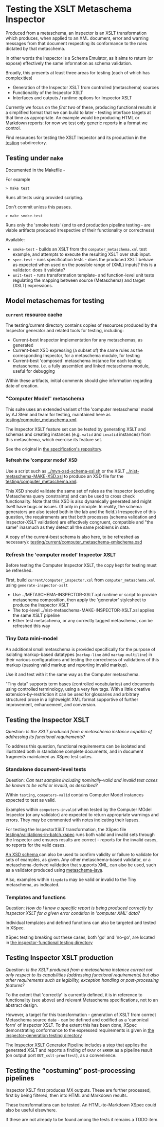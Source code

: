 # Testing the XSLT Metaschema Inspector

Produced from a metaschema, an Inspector is an XSLT transformation which produces, when applied to an XML document, error and warning messages from that document respecting its conformance to the rules dictated by that metaschema.

In other words the Inspector is a Schema Emulator, as it aims to return (or expose) effectively the same information  as schema validation.

Broadly, this presents at least three areas for testing (each of which has complexities)

- Generation of the Inspector XSLT from controlled (metaschema) sources
- Functionality of the Inspector XSLT
- Interfaces and outputs / runtime options for Inspector XSLT

Currently we focus on the *first two* of these, producing functional results in a simplified format that we can build to later - testing interface targets at that time as appropriate. An example would be producing HTML or Markdown reports: for now we test only generic reports in a format we control.

Find resources for testing the XSLT Inspector and its production in the [testing](testing) subdirectory.


## Testing under `make`

Documented in the Makefile -

For example

```
> make test
```

Runs all tests using provided scripting.

Don't commit unless this passes.

```
> make smoke-test
```

Runs only the 'smoke tests' (end to end production pipeline testing - are viable artifacts produced irrespective of their functionality or correctness)

Available:
 - `smoke-test` - builds an XSLT from the `computer_metaschema.xml` test example, and attempts to execute the resulting XSLT over stub input.
 - `spec-test` - runs specification tests - does the produced XSLT behave as expected when used on the possible range of (XML) inputs? this is a validator: does it validate?
 - `unit-test` - runs transformation template- and function-level unit tests regulating the mapping between source (Metaschema) and target (XSLT) expressions.

## Model metaschemas for testing

### `current` resource cache

The testing/current directory contains copies of resources produced by the Inspector generator and related tools for testing, including:

- Current-best Inspector implementation for any metaschemas, as generated
- Current-best XSD expressing (a subset of) the same rules as the corresponding Inspector, for a metaschema module, for testing
- Current-best 'composed' metaschema instance for each testing metaschema. i.e. a fully assembled and linked metaschema module, useful for debugging

Within these artifacts, initial comments should give information regarding date of creation.

### "Computer Model" metaschema

This suite uses an extended variant of the 'computer metaschema' model by AJ Stein and team for testing, maintained here as [testing/computer_metaschema.xml](testing/computer_metaschema.xml).

The Inspector XSLT feature set can be tested by generating XSLT and schemas and creating instances (e.g. `valid` and `invalid` instances) from this metaschema, which exercise its feature set.

See the original in [the specification's repository](https://github.com/usnistgov/metaschema/blob/develop/examples/).

#### Refresh the 'computer model' XSD

Use a script such as [../mvn-xsd-schema-xsl.sh](../mvn-xsd-schema-xsl.sh) or the XSLT [../nist-metaschema-MAKE-XSD.xsl](../nist-metaschema-MAKE-XSD.xsl) to produce an XSD file for the [testing/computer_metaschema.xml](testing/computer_metaschema.xml).

This XSD should validate the same set of rules as the Inspector (excluding Metaschema query constraints) and can be used to cross check functionality. Note that this XSD is also dynamically generated and might itself have bugs or issues. (If only in principle. In reality, the schema generators are also tested both in the lab and the field.) Irrespective of this question, the requirements are that both processes (schema validation and Inspector-XSLT validation) are effectively congruent, compatible and "the same" inasmuch as they detect all the same problems in data.

A copy of the current-best schema is also here, to be refreshed as necessary): [testing/current/computer_metaschema-xmlschema.xsd](testing/current/computer_metaschema-xmlschema.xsd)

### Refresh the 'computer model' Inspector XSLT

Before testing the Computer Inspector XSLT, the copy kept for testing must be refreshed.

First, build `current/computer_inspector.xsl` from `computer_metaschema.xml` using `generate-inspector-xslt`

  - Use ../METASCHEMA-INSPECTOR-XSLT.xpl runtime or script to provide metaschema composition, then apply the 'generator' stylesheet to produce the Inspector XSLT
  - The top-level ../nist-metaschema-MAKE-INSPECTOR-XSLT.xsl applies the same XSLT pipeline
  - Either test metaschema, or any correctly tagged metaschema, can be refreshed this way

### Tiny Data mini-model

An additional small metaschema is provided specifically for the purpose of isolating markup-based datatypes (`markup-line` and `markup-multiline`) in their various configurations and testing the correctness of validations of this markup (passing valid markup and reporting invalid markup).

Use it and test with it the same way as the Computer metaschema.

"Tiny data" supports term bases (controlled vocabularies) and documents using controlled terminology, using a very few tags. With a little creative extension-by-restriction it can be used for glossaries and arbitrary structured prose in a lightweight XML format supportive of further improvement, enhancement, and conversion.

## Testing the Inspector XSLT

Question: *Is the XSLT produced from a metaschema instance capable of addressing its functional requirements?*

To address this question, functional requirements can be isolated and illustrated both in standalone complete documents, and in document fragments maintained as XSpec test suites.

### Standalone document-level tests

Question: *Can test samples including nominally-valid and invalid test cases be known to be valid or invalid, as described?*

Within `testing`, `computers-valid` contains Computer Model instances expected to test as valid.

Examples within `computers-invalid` when tested by the Computer MOdel Inspector (or any validator) are expected to return appropriate warnings and errors. They may be commented with notes indicating their lapses.

For testing the InspectorXSLT transformation, the XSpec file [testing/validations-in-batch.xspec](testing/validations-in-batch.xspec) runs both valid and invalid sets through the Inspector and ensures results are correct - reports for the invalid cases, no reports for the valid cases.

[An XSD schema ](testing/computer_metaschema-xmlschema.xsd) can also be used to confirm validity or failure to validate for sets of examples, as given. Any other metaschema-based validator, or a metaschema-derived validation that supports XML, can also be used, such as a validator produced using [metaschema-java](https://github.com/usnistgov/metaschema-java).

Also, examples within `tinydata` may be valid or invalid to the Tiny metaschema, as indicated.

### Templates and functions

Question: *How do I know a specific report is being produced correctly by Inspector XSLT for a given error condition in 'computer XML' data?*

Individual templates and defined functions can also be targeted and tested in XSpec.

XSpec testing breaking out these cases, both 'go' and 'no-go', are located in [the inspector-functional testing directory](testing/tests/inspector-functional/)

## Testing Inspector XSLT production

Question: *Is the XSLT produced from a metaschema instance correct not only respect to its capabilities (addressing functional requirements) but also other requirements such as legibility, exception handling or post-processing features?*

To the extent that 'correctly' is currently defined, it is in reference to functionality (see above) and relevant Metaschema specifications, not to an abstract design.

However, a target for this transformation - generation of XSLT from correct Metaschema source data - can be defined and codified as a 'canonical form' of Inspector XSLT. To the extent this has been done, XSpec demonstrating conformance to the expressed requirements is given in [the inspector-generation testing directory](testing/tests/inspector-generation/)

The [Inspector XSLT Generator Pipeline](../METASCHEMA-INSPECTOR-XSLT.xpl) includes a step that applies the generated XSLT and reports a finding of `OKAY` or `ERROR` as a pipeline result (on output port `OUT_xslt-prooftest`), as a convenience.

## Testing the <q>costuming</q> post-processing pipelines

Inspector XSLT first produces MX outputs. These are further processed, first by being filtered, then into HTML and Markdown results.

These transformations can be tested. An HTML-to-Markdown XSpec could also be useful elsewhere.

If these are not already to be found among the tests it remains a TODO item.

